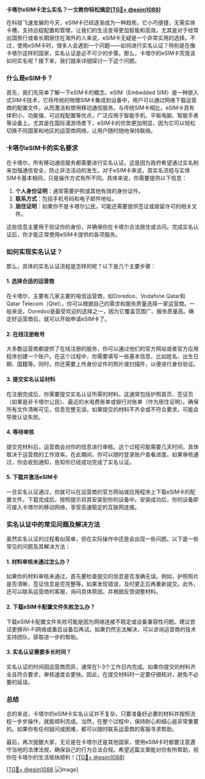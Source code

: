 **卡塔尔eSIM卡怎么实名？一文教你轻松搞定[[TG💪+ @esim1088](https://t.me/s/esim1088)]**

在科技飞速发展的今天，eSIM卡已经逐渐成为一种趋势。它小巧便捷，无需实体卡槽，支持远程配置和管理，让我们的生活变得更加智能和高效。尤其是对于经常出国旅行或者长期居住在海外的人来说，eSIM卡无疑是一个非常实用的选择。不过，使用eSIM卡时，很多人会遇到一个问题——如何进行实名认证？特别是在像卡塔尔这样的国家，实名认证是必不可少的步骤。那么，卡塔尔的eSIM卡究竟该如何实名呢？接下来，我们就来详细探讨一下这个问题。

### 什么是eSIM卡？

首先，我们先简单了解一下eSIM卡的概念。eSIM（Embedded SIM）是一种嵌入式SIM卡技术，它将传统的物理SIM卡集成到设备中，用户可以通过网络下载运营商的配置文件，从而激活和使用移动通信服务。与传统SIM卡相比，eSIM卡具有体积小、功能强、可远程配置等优点，广泛应用于智能手机、平板电脑、智能手表等设备上。尤其是在国际漫游场景下，eSIM卡的优势更加明显，因为它可以轻松切换不同国家和地区的运营商网络，让用户随时随地保持联络。

### 卡塔尔eSIM卡的实名要求

在卡塔尔，所有移动通信服务都需要进行实名认证。这是因为政府希望通过实名制来加强通信安全，防止非法活动的发生。对于eSIM卡来说，其实名流程与实体SIM卡基本相同，只是操作方式有所不同。具体来说，你需要提供以下信息：

1. **个人身份证明**：通常需要护照或其他有效的身份证件。
2. **联系方式**：包括手机号码和电子邮件地址。
3. **居住证明**：如果你不是卡塔尔公民，可能还需要提供签证或居留许可的相关文件。

这些信息主要用于验证你的身份，并确保你在卡塔尔合法居住或访问。完成实名认证后，你才能正常使用eSIM卡提供的各项服务。

### 如何实现实名认证？

那么，具体的实名认证流程是怎样的呢？以下是几个主要步骤：

#### 1. 选择合适的运营商

在卡塔尔，主要有几家主要的电信运营商，如Ooredoo、Vodafone Qatar和Qatar Telecom（Qtel）。你可以根据自己的需求和服务质量选择一家运营商。一般来说，Ooredoo是最受欢迎的选择之一，因为它覆盖范围广、服务质量高。确定好运营商后，就可以开始申请eSIM卡了。

#### 2. 在线注册账号

大多数运营商都提供了在线注册的服务，你可以通过他们的官方网站或者官方应用程序创建一个账户。在这个过程中，你需要填写一些基本信息，比如姓名、出生日期、国籍等。同时，你还需要上传身份证件的照片或扫描件，以便进行身份验证。

#### 3. 提交实名认证材料

在注册完成后，你需要提交实名认证所需的材料。这通常包括护照首页、签证页（如果是非卡塔尔公民）、最近的水电费账单或银行对账单（作为居住证明）。确保所有文件清晰可见，信息完整无误。如果提交的材料不齐全或不符合要求，可能会导致认证失败。

#### 4. 等待审核

提交完材料后，运营商会对你的信息进行审核。这个过程可能需要几天时间，具体取决于运营商的工作效率。在此期间，你可以随时登录账户查看进度。如果审核通过，你会收到通知，告知你已经成功完成了实名认证。

#### 5. 下载并激活eSIM卡

一旦实名认证通过，你就可以在运营商的官方网站或应用程序上下载eSIM卡的配置文件。下载完成后，按照提示将其安装到你的设备中。安装成功后，你的设备即可接入卡塔尔的移动网络，享受高速稳定的互联网连接。

### 实名认证中的常见问题及解决方法

虽然实名认证的过程看似简单，但在实际操作中还是会出现一些问题。以下是一些常见的问题及其解决方法：

#### 1. 材料审核未通过怎么办？

如果你的材料审核未通过，首先要检查提交的信息是否准确无误。例如，护照照片是否清晰、签证信息是否完整等。如果发现错误，及时更正后再重新提交。此外，还可以联系运营商的客服，询问具体原因，并根据反馈调整材料。

#### 2. 下载eSIM卡配置文件失败怎么办？

下载eSIM卡配置文件失败可能是因为网络连接不稳定或设备兼容性问题。建议尝试更换Wi-Fi网络或重启设备后再试。如果仍然无法解决，可以咨询运营商的技术支持团队，获取进一步的帮助。

#### 3. 实名认证需要多长时间？

实名认证的时间因运营商而异，通常在1-3个工作日内完成。如果你提交的材料齐全且符合要求，审核速度会更快。因此，在提交材料时一定要仔细核对，避免不必要的延误。

### 总结

总的来说，卡塔尔的eSIM卡实名认证并不复杂，只要准备好必要的材料并按照流程一步步操作，就能顺利完成。当然，在整个过程中，保持耐心和细心是非常重要的。如果你有任何疑问或困难，都可以随时联系运营商的客服寻求帮助。

最后，再次提醒大家，无论是在卡塔尔还是其他国家，使用eSIM卡时都要注意遵守当地的法律法规，确保自己的行为合法合规。希望这篇文章能对你有所帮助，祝你在卡塔尔的生活愉快顺利！[[TG💪+ @esim1088](https://t.me/s/esim1088)] 

[[TG💪+ @esim1088](https://t.me/s/esim1088) ![Image](https://i.postimg.cc/4NQfJmqS/Snipaste-2025-05-13-00-14-12.png)]
